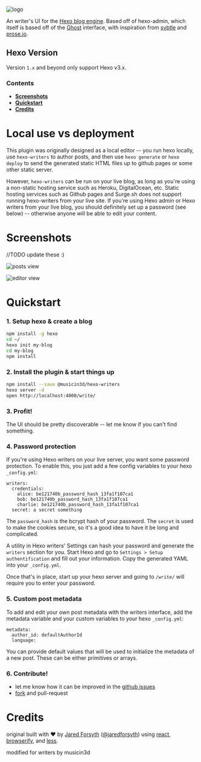 ![logo](docs/logo.png?raw=true)

An writer's UI for the [Hexo blog engine](http://hexo.io). Based off of hexo-admin, which itself is based off of the [Ghost](http://ghost.org) interface, with inspiration from [svbtle](http://svbtle.com) and [prose.io](http://prose.io).

## Hexo Version

Version `1.x` and beyond only support Hexo v3.x.

### Contents
- [**Screenshots**](#screenshots)
- [**Quickstart**](#quickstart)
- [**Credits**](#credits)

# Local use vs deployment
This plugin was originally designed as a local editor -- you run hexo locally, use `hexo-writers` to author posts, and then use `hexo generate` or `hexo deploy` to send the generated static HTML files up to github pages or some other static server.

However, `hexo-writers` can be run on your live blog, as long as you're using a non-static hosting service such as Heroku, DigitalOcean, etc. Static hosting services such as Github pages and Surge.sh does not support running hexo-writers from your live site.
If you're using Hexo admin or Hexo writers from your live blog, you should definitely set up a password (see below) -- otherwise anyone will be able to edit your content.

# Screenshots

//TODO update these :)

![posts view](docs/pasted-0.png?raw=true)

![editor view](docs/pasted-1.png?raw=true)

# Quickstart
### 1. Setup hexo & create a blog
```sh
npm install -g hexo
cd ~/
hexo init my-blog
cd my-blog
npm install
```
### 2. Install the plugin & start things up
```sh
npm install --save @musicin3d/hexo-writers
hexo server -d
open http://localhost:4000/write/
```
### 3. Profit!
The UI should be pretty discoverable -- let me know if you can't find something.

### 4. Password protection
If you're using Hexo writers on your live server, you want some password
protection. To enable this, you just add a few config variables to your hexo
`_config.yml`:

```
writers:
  credentials:
    alice: be121740b_password_hash_13fa1f107ca1
    bob: be121740b_password_hash_13fa1f107ca1
    charlie: be121740b_password_hash_13fa1f107ca1
  secret: a secret something
```

The `password_hash` is the bcrypt hash of your password. The `secret` is used
to make the cookies secure, so it's a good idea to have it be long and
complicated.

A utility in Hexo writers' Settings can hash your password and generate the `writers`
section for you. Start Hexo and go to `Settings > Setup authentification`
and fill out your information. Copy the generated YAML into your `_config.yml`.

Once that's in place, start up your hexo server and going to `/write/` will
require you to enter your password.

### 5. Custom post metadata
To add and edit your own post metadata with the writers interface, add the
metadata variable and your custom variables to your hexo `_config.yml`:
```
metadata:
  author_id: defaultAuthorId
  language:
```
You can provide default values that will be used to initialize the metadata
of a new post. These can be either primitives or arrays.

### 6. Contribute!
- let me know how it can be improved in the [github
  issues](https://github.com/musicin3d/hexo-writers/issues)
- [fork](https://github.com/musicin3d/hexo-writers) and pull-request

# Credits

original built with ❤ by [Jared Forsyth](http://jaredly.github.io)
([@jaredforsyth](http://twitter.com/jaredforsyth)) using
[react](http://facebook.github.io/react), [browserify](
http://browserify.org), and [less](http://lesscss.org).

modified for writers by musicin3d

